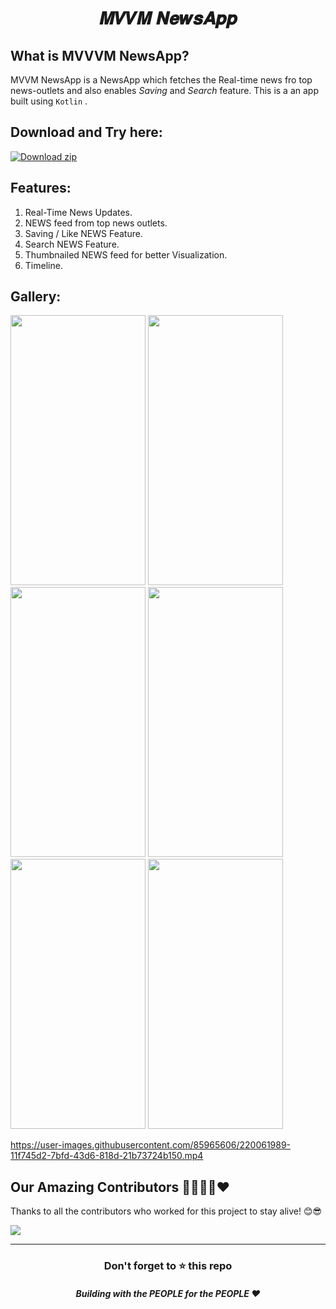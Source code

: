# <p align="center">𝑴𝑽𝑽𝑴 𝑵𝒆𝒘𝒔𝑨𝒑𝒑</P>
## What is MVVVM NewsApp?
MVVM NewsApp is a NewsApp which fetches the Real-time news fro top news-outlets and also enables *Saving* and *Search* feature.
This is a an app built using `Kotlin` .

## Download and Try here:
[![Download zip](https://custom-icon-badges.herokuapp.com/badge/-Download-blue?style=for-the-badge&logo=download&logoColor=white "Download zip")](https://drive.google.com/file/d/1qf-zGXq8qHITQcTtmf8eJ75tzi7gChHK/view?usp=share_link)

## Features:
1) Real-Time News Updates.
2) NEWS feed from top news outlets.
3) Saving / Like NEWS Feature. 
4) Search NEWS Feature.
5) Thumbnailed NEWS feed for better Visualization.
6) Timeline.



## Gallery:
<kbd><img width="216" height="432" src="https://user-images.githubusercontent.com/85965606/219718327-119c7a06-dedf-4d9c-9654-d72f0d3a89de.jpg"  /></kbd>
<kbd><img width="216" height="432" src="https://user-images.githubusercontent.com/85965606/219718339-2642f483-a05a-4af7-94be-406595564134.jpg"  /></kbd>
<kbd><img width="216" height="432" src="https://user-images.githubusercontent.com/85965606/219718313-ee43643e-cd65-4603-acec-f5725bb6de58.jpg"  /></kbd>
<kbd><img width="216" height="432" src="https://user-images.githubusercontent.com/85965606/219718293-be6c464d-ff65-432b-abc7-13d22997583c.jpg"  /></kbd>
<kbd><img width="216" height="432" src="https://user-images.githubusercontent.com/85965606/219718239-6a7ef2cf-68ab-4b82-ad52-44fc1f3eb7dc.jpg"  /></kbd>
<kbd><img width="216" height="432" src="https://user-images.githubusercontent.com/85965606/219718214-942dc69a-c478-4252-93f5-2c7b36c37a1f.jpg"  /></kbd>


https://user-images.githubusercontent.com/85965606/220061989-11f745d2-7bfd-43d6-818d-21b73724b150.mp4


## Our Amazing Contributors 👨‍👨‍👦‍👦❤️
Thanks to all the contributors who worked for this project to stay alive! 😊😎

<a align="center" href="https://github.com/aniketsen123/Mvvm_newsapp/graphs/contributors">
  <img src="https://contrib.rocks/image?repo=aniketsen123/Mvvm_newsapp&&max=817" />  
</a>


---
<div align="center">
    <h3>Don't forget to ⭐ this repo</h3>
    <h5>Building with the PEOPLE for the PEOPLE ❤️</h5>
</div>
